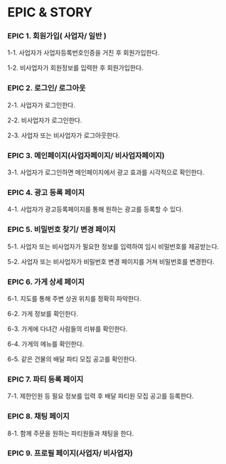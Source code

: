 # EPIC & STORY

### EPIC 1. 회원가입( 사업자/ 일반 )

1-1. 사업자가 사업자등록번호인증을 거친 후 회원가입한다.

1-2. 비사업자가 회원정보를 입력한 후 회원가입한다.



### EPIC 2. 로그인/ 로그아웃

2-1. 사업자가 로그인한다.

2-2. 비사업자가 로그인한다.

2-3. 사업자 또는 비사업자가 로그아웃한다.



### EPIC 3. 메인페이지(사업자페이지/ 비사업자페이지)

3-1. 사업자가 로그인하면 메인페이지에서 광고 효과를 시각적으로 확인한다.



### EPIC 4. 광고 등록 페이지

4-1. 사업자가 광고등록페이지를 통해 원하는 광고를 등록할 수 있다.



### EPIC 5. 비밀번호 찾기/ 변경 페이지

5-1. 사업자 또는 비사업자가 필요한 정보를 입력하여 임시 비밀번호를 제공받는다.

5-2. 사업자 또는 비사업자가 비밀번호 변경 페이지를 거쳐 비밀번호를 변경한다.



### EPIC 6. 가게 상세 페이지

6-1. 지도를 통해 주변 상권 위치를 정확히 파악한다.

6-2. 가게 정보를 확인한다.

6-3. 가게에 다녀간 사람들의 리뷰를 확인한다.

6-4. 가게의 메뉴를 확인한다.

6-5. 같은 건물의 배달 파티 모집 공고를 확인한다.



### EPIC 7. 파티 등록 페이지

7-1. 제한인원 등 필요 정보를 입력 후 배달 파티원 모집 공고를 등록한다.



### EPIC 8. 채팅 페이지

8-1. 함께 주문을 원하는 파티원들과 채팅을 한다.



### EPIC 9. 프로필 페이지(사업자/ 비사업자)

